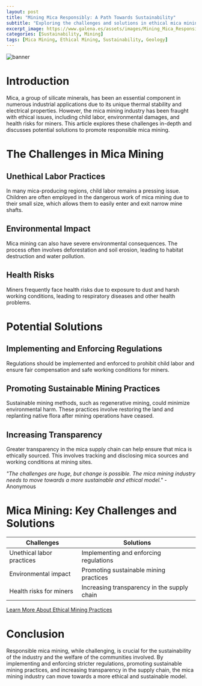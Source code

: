 ```yaml
---
layout: post
title: "Mining Mica Responsibly: A Path Towards Sustainability"
subtitle: "Exploring the challenges and solutions in ethical mica mining, and how to promote responsible practices."
excerpt_image: https://www.galena.es/assets/images/Mining_Mica_Responsibly.png
categories: [Sustainability, Mining]
tags: [Mica Mining, Ethical Mining, Sustainability, Geology]
---
```

![banner](https://www.galena.es/assets/images/Mining_Mica_Responsibly.png "Image exploring the challenges and solutions in ethical mica mining, highlighting sustainable practices and responsible methods to promote the responsible extraction of mica.")

# Introduction
Mica, a group of silicate minerals, has been an essential component in numerous industrial applications due to its unique thermal stability and electrical properties. However, the mica mining industry has been fraught with ethical issues, including child labor, environmental damages, and health risks for miners. This article explores these challenges in-depth and discusses potential solutions to promote responsible mica mining.

# The Challenges in Mica Mining

## Unethical Labor Practices
In many mica-producing regions, child labor remains a pressing issue. Children are often employed in the dangerous work of mica mining due to their small size, which allows them to easily enter and exit narrow mine shafts.

## Environmental Impact
Mica mining can also have severe environmental consequences. The process often involves deforestation and soil erosion, leading to habitat destruction and water pollution.

## Health Risks
Miners frequently face health risks due to exposure to dust and harsh working conditions, leading to respiratory diseases and other health problems.

# Potential Solutions

## Implementing and Enforcing Regulations
Regulations should be implemented and enforced to prohibit child labor and ensure fair compensation and safe working conditions for miners. 

## Promoting Sustainable Mining Practices
Sustainable mining methods, such as regenerative mining, could minimize environmental harm. These practices involve restoring the land and replanting native flora after mining operations have ceased.

## Increasing Transparency
Greater transparency in the mica supply chain can help ensure that mica is ethically sourced. This involves tracking and disclosing mica sources and working conditions at mining sites.

_"The challenges are huge, but change is possible. The mica mining industry needs to move towards a more sustainable and ethical model."_ - Anonymous

# Mica Mining: Key Challenges and Solutions

| Challenges                      | Solutions                      |
|---------------------------------|--------------------------------|
| Unethical labor practices       | Implementing and enforcing regulations |
| Environmental impact            | Promoting sustainable mining practices |
| Health risks for miners         | Increasing transparency in the supply chain |

[Learn More About Ethical Mining Practices](https://www.fairtrade.net/issue/mining)

# Conclusion
Responsible mica mining, while challenging, is crucial for the sustainability of the industry and the welfare of the communities involved. By implementing and enforcing stricter regulations, promoting sustainable mining practices, and increasing transparency in the supply chain, the mica mining industry can move towards a more ethical and sustainable model.